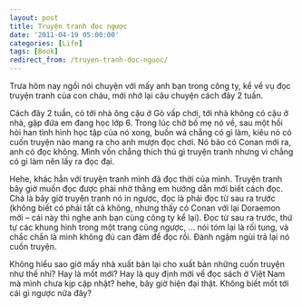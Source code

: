 ```yaml
---
layout: post
title: Truyện tranh đọc ngược
date: '2011-04-19 05:00:00'
categories: [Life]
tags: [Book]
redirect_from: /truyen-tranh-doc-nguoc/
---
```


Trưa hôm nay ngồi nói chuyện với mấy anh bạn trong công ty, kể về vụ đọc truyện tranh của con cháu, mới nhớ lại câu chuyện cách đây 2 tuần.

Cách đây 2 tuần, có tới nhà ông cậu ở Gò vấp chơi, tới nhà không có cậu ở nhà, gặp đứa em đang học lớp 6. Trong lúc chờ bố mẹ nó về, sau một hồi hỏi han tình hình học tập của nó xong, buồn wá chẳng có gì làm, kiêu nó có cuốn truyện nào mang ra cho anh mượn đọc chơi. Nó bảo có Conan mới ra, anh có đọc không. Mình vốn chẳng thích thú gì truyện tranh nhưng vì chẳng có gì làm nên lấy ra đọc đại.

Hehe, khác hẳn với truyện tranh mình đã đọc thời của mình. Truyện tranh bây giờ muốn đọc được phải nhờ thằng em hướng dẫn mới biết cách  đọc. Chả là bây giờ truyện tranh nó in ngược, đọc là phải đọc từ sau ra trước (không biết có phải tất cả không, nhưng thấy có Conan với lại Doraemon mới – cái này thì nghe anh bạn cùng công ty kể lại).  Đọc từ sau ra trước, thứ tự các khung hình trong một trang cũng ngược, … nói tóm lại là rối tung, và chắc chắn là mình không đủ can đảm để đọc rồi. Đành ngậm ngùi trả lại nó cuốn truyện.

Không hiểu sao giờ mấy nhà xuất bản lại cho xuất bản những cuốn truyện như thế nhỉ? Hay là mốt mới? Hay là quy định mới về đọc sách ở Việt Nam mà mình chưa kịp cập nhật? hehe, bây giờ hiện đại thật. Không biết mốt tới cái gì ngược nữa đây?